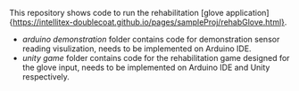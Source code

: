 This repository shows code to run the rehabilitation [glove application]{https://intellitex-doublecoat.github.io/pages/sampleProj/rehabGlove.html}.

- _arduino demonstration_ folder contains code for demonstration sensor reading visulization, needs to be implemented on Arduino IDE.
- _unity game_ folder contains code for the rehabilitation game designed for the glove input, needs to be implemented on Arduino IDE and Unity respectively.